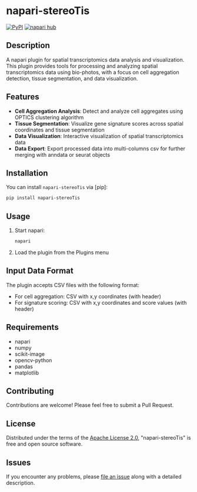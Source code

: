 # napari-stereoTis

[![PyPI](https://img.shields.io/pypi/v/napari-stereoTis.svg?color=green)](https://pypi.org/project/napari-stereoTis)
[![napari hub](https://img.shields.io/endpoint?url=https://api.napari-hub.org/shields/napari-stereoTis)](https://napari-hub.org/plugins/napari-stereoTis)

## Description

A napari plugin for spatial transcriptomics data analysis and visualization. This plugin provides tools for processing and analyzing spatial transcriptomics data using bio-photos, with a focus on cell aggregation detection, tissue segmentation, and data visualization.

## Features

- **Cell Aggregation Analysis**: Detect and analyze cell aggregates using OPTICS clustering algorithm
- **Tissue Segmentation**: Visualize gene signature scores across spatial coordinates and tissue segmentation
- **Data Visualization**: Interactive visualization of spatial transcriptomics data
- **Data Export**: Export processed data into multi-columns csv for further merging with anndata or seurat objects

## Installation

You can install `napari-stereoTis` via [pip]:

```bash
pip install napari-stereoTis
```

## Usage

1. Start napari:
   ```bash
   napari
   ```

2. Load the plugin from the Plugins menu


## Input Data Format

The plugin accepts CSV files with the following format:
- For cell aggregation: CSV with x,y coordinates (with header)
- For signature scoring: CSV with x,y coordinates and score values (with header)

## Requirements

- napari
- numpy
- scikit-image
- opencv-python
- pandas
- matplotlib

## Contributing

Contributions are welcome! Please feel free to submit a Pull Request.

## License

Distributed under the terms of the [Apache License 2.0],
"napari-stereoTis" is free and open source software.

## Issues

If you encounter any problems, please [file an issue] along with a detailed description.

[napari]: https://github.com/napari/napari
[Apache License 2.0]: https://www.apache.org/licenses/LICENSE-2.0
[file an issue]: https://github.com/secretloong/napari-stereoTis/issues